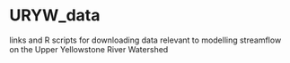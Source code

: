 # URYW_data
links and R scripts for downloading data relevant to modelling streamflow on the Upper Yellowstone River Watershed
